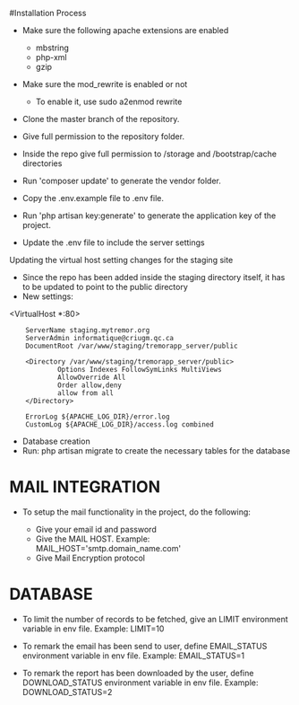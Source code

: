 #Installation Process
    
- Make sure the following apache extensions are enabled
   - mbstring
   - php-xml
   - gzip

- Make sure the mod_rewrite is enabled or not
  - To enable it, use
   sudo a2enmod rewrite

- Clone the master branch of the repository.
- Give full permission to the repository folder.
- Inside the repo give full permission to /storage and /bootstrap/cache directories
- Run 'composer update' to generate the vendor folder.
- Copy the .env.example file to .env file.
- Run 'php artisan key:generate' to generate the application key of the project.
- Update the .env file to include the server settings

Updating the virtual host setting changes for the staging site
 - Since the repo has been added inside the staging directory itself, it has to be updated to point to the public directory
 - New settings:
 
 <VirtualHost *:80>

        ServerName staging.mytremor.org
        ServerAdmin informatique@criugm.qc.ca
        DocumentRoot /var/www/staging/tremorapp_server/public

        <Directory /var/www/staging/tremorapp_server/public>
                Options Indexes FollowSymLinks MultiViews
                AllowOverride All
                Order allow,deny
                allow from all
        </Directory>

        ErrorLog ${APACHE_LOG_DIR}/error.log
        CustomLog ${APACHE_LOG_DIR}/access.log combined

</VirtualHost>

- Database creation
- Run: php artisan migrate to create the necessary tables for the database

# MAIL INTEGRATION

- To setup the mail functionality in the project, do the following:

  - Give your email id and password
  - Give the MAIL HOST.
    Example:
      MAIL_HOST='smtp.domain_name.com'
  - Give Mail Encryption protocol

# DATABASE

- To limit the number of records to be fetched, give an LIMIT environment variable in env file.
  Example: LIMIT=10

- To remark the email has been send to user, define EMAIL_STATUS environment variable in env file.
  Example: EMAIL_STATUS=1

- To remark the report has been downloaded by the user, define DOWNLOAD_STATUS environment variable in env file.
  Example: DOWNLOAD_STATUS=2